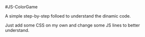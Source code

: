 
#JS-ColorGame

A simple step-by-step folloed to understand the dinamic code.

Just add some CSS on my own and change some JS lines to better understand.
